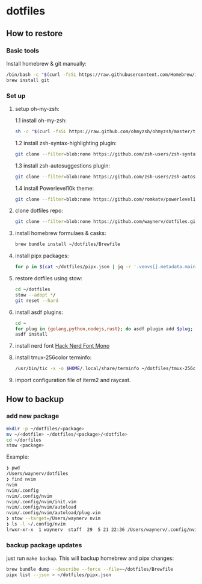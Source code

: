 # dotfiles

## How to restore

### Basic tools

Install homebrew & git manually:
```bash
/bin/bash -c "$(curl -fsSL https://raw.githubusercontent.com/Homebrew/install/HEAD/install.sh)"
brew install git 
```

### Set up

1. setup oh-my-zsh:

    1.1 install oh-my-zsh:
    ```bash
    sh -c "$(curl -fsSL https://raw.github.com/ohmyzsh/ohmyzsh/master/tools/install.sh)"
    ```
    1.2 install zsh-syntax-highlighting plugin:
    ```bash
    git clone --filter=blob:none https://github.com/zsh-users/zsh-syntax-highlighting.git ${ZSH_CUSTOM:-~/.oh-my-zsh/custom}/plugins/zsh-syntax-highlighting
    ```
    1.3 install zsh-autosuggestions plugin:
    ```bash
    git clone --filter=blob:none https://github.com/zsh-users/zsh-autosuggestions ${ZSH_CUSTOM:-~/.oh-my-zsh/custom}/plugins/zsh-autosuggestions
    ```
    1.4 install Powerlevel10k theme:
    ```bash
    git clone --filter=blob:none https://github.com/romkatv/powerlevel10k.git ${ZSH_CUSTOM:-$HOME/.oh-my-zsh/custom}/themes/powerlevel10k
    ```

2. clone dotfiles repo:

    ```bash
    git clone --filter=blob:none https://github.com/waynerv/dotfiles.git ~/dotfiles 
    ```

3. install homebrew formulaes & casks:

    ```bash
    brew bundle install ~/dotfiles/Brewfile
    ```

4. install pipx packages:

    ```bash
    for p in $(cat ~/dotfiles/pipx.json | jq -r '.venvs[].metadata.main_package.package_or_url'); do pipx install --index-url https://pypi.tuna.tsinghua.edu.cn/simple $p; done
    ```

5. restore dotfiles using stow:

    ```bash
    cd ~/dotfiles
    stow --adopt */
    git reset --hard
    ```

6. install asdf plugins:

    ```bash
    cd ~
    for plug in {golang,python,nodejs,rust}; do asdf plugin add $plug; done
    asdf install
    ```

7. install nerd font [Hack Nerd Font Mono](https://github.com/ryanoasis/nerd-fonts/releases/download/v3.0.2/Hack.zip)

8. install tmux-256color terminfo:
    
    ```bash
    /usr/bin/tic -x -o $HOME/.local/share/terminfo ~/dotfiles/tmux-256color.src
    ```

9. import configuration file of iterm2 and raycast.

## How to backup

### add new package

```bash
mkdir -p ~/dotfiles/<package>
mv ~/<dotfile> ~/dotfiles/<package>/<dotfile>
cd ~/dorfiles
stow <package>
```
Example:
```bash
❯ pwd
/Users/waynerv/dotfiles
❯ find nvim
nvim
nvim/.config
nvim/.config/nvim
nvim/.config/nvim/init.vim
nvim/.config/nvim/autoload
nvim/.config/nvim/autoload/plug.vim
❯ stow --target=/Users/waynerv nvim
❯ ls -l ~/.config/nvim
lrwxr-xr-x  1 waynerv  staff  29  5 21 22:36 /Users/waynerv/.config/nvim -> ../dotfiles/nvim/.config/nvim
```

### backup package updates

just run `make backup`. This will backup homebrew and pipx changes:

```bash
brew bundle dump --describe --force --file=~/dotfiles/Brewfile
pipx list --json > ~/dotfiles/pipx.json
```
